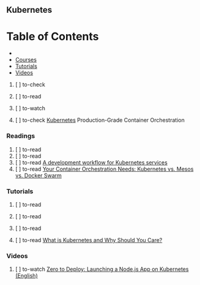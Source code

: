 ## Kubernetes

# Table of Contents
<!-- MarkdownTOC depth=4 -->
  - [](#)
  - [Courses](#courses)
  - [Tutorials](#tutorials)
  - [Videos](#videos)
<!-- /MarkdownTOC -->

  1. [ ] to-check []()
  1. [ ] to-read []()
  1. [ ] to-watch []()

  1. [ ] to-check [Kubernetes](https://kubernetes.io/) Production-Grade Container Orchestration

### Readings

  1. [ ] to-read []()
  1. [ ] to-read []()
  1. [ ] to-read [A development workflow for Kubernetes services](https://dev.to/datawireio/a-development-workflow-for-kubernetes-services-7fo)
  1. [ ] to-read [Your Container Orchestration Needs: Kubernetes vs. Mesos vs. Docker Swarm](https://blog.kubernauts.io/your-container-orchestration-needs-kubernetes-vs-mesos-vs-docker-swarm-1efa9acb69be)

### Tutorials

  1. [ ] to-read []()
  1. [ ] to-read []()
  1. [ ] to-read []()

  1. [ ] to-read [What is Kubernetes and Why Should You Care?](https://hackernoon.com/what-is-kubernetes-and-why-should-you-care-f4c8da25b143)

### Videos

  1. [ ] to-watch [Zero to Deploy: Launching a Node.js App on Kubernetes (English)](https://www.youtube.com/watch?v=DwlIn9zOcfc)
